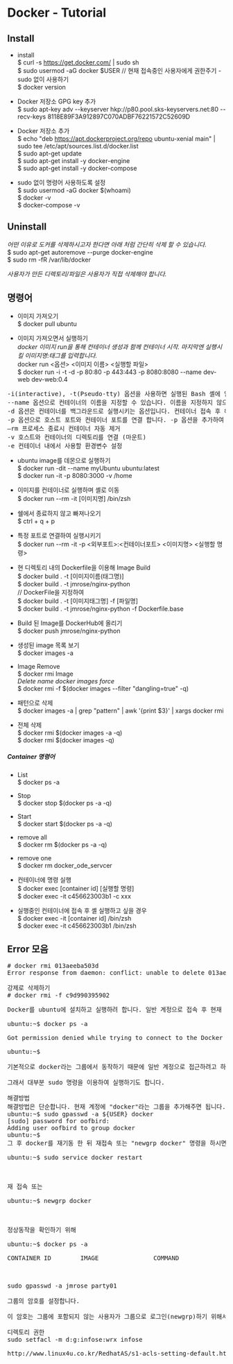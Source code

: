 # Docker - Tutorial

## Install
  
* install  
$ curl -s https://get.docker.com/ | sudo sh  
$ sudo usermod -aG docker $USER // 현재 접속중인 사용자에게 권한주기 - sudo 없이 사용하기  
$ docker version  
  

* Docker 저장소 GPG key 추가  
$ sudo apt-key adv --keyserver hkp://p80.pool.sks-keyservers.net:80 --recv-keys 8118E89F3A912897C070ADBF76221572C52609D   

* Docker 저장소 추가  
$ echo "deb https://apt.dockerproject.org/repo ubuntu-xenial main" | sudo tee /etc/apt/sources.list.d/docker.list  
$ sudo apt-get update  
$ sudo apt-get install -y docker-engine  
$ sudo apt-get install -y docker-compose

* sudo 없이 명령어 사용하도록 설정  
$ sudo usermod -aG docker $(whoami)  
$ docker -v  
$ docker-compose -v

## Uninstall
_어떤 이유로 도커를 삭제하시고자 한다면 아래 처럼 간단히 삭제 할 수 있습니다._  
$ sudo apt-get autoremove --purge docker-engine  
$ sudo rm -fR /var/lib/docker  

_사용자가 만든 디렉토리/파일은 사용자가 직접 삭제해야 합니다._
  
  
  
## 명령어

* 이미지 가져오기  
$ docker pull ubuntu

* 이미지 가져오면서 실행하기  
_docker 이미지 run을 통해 컨테이너 생성과 함께 컨테이너 시작. 마지막엔 실행시킬 이미지명:태그를 입력합니다._  
docker run <옵션> <이미지 이름> <실행할 파일>  
$ docker run -i -t -d -p 80:80 -p 443:443 -p 8080:8080 --name dev-web dev-web:0.4  

<pre>
-i(interactive), -t(Pseudo-tty) 옵션을 사용하면 실행된 Bash 셸에 입력 및 출력을 할 수 있습니다.
--name 옵션으로 컨테이너의 이름을 지정할 수 있습니다. 이름을 지정하지 않으면 Docker가 자동으로 이름을 생성하여 지정합니다.
-d 옵션은 컨테이너를 백그라운드로 실행시키는 옵션입니다. 컨테이너 접속 후 해제하여도 컨테이너가 종료되지 않게 합니다.
-p 옵션으로 호스트 포트와 컨테이너 포트를 연결 합니다. -p 옵션을 추가하여 여러개의 포트를 연결할 수 있습니다. -p :
–rm 프로세스 종료시 컨테이너 자동 제거
-v 호스트와 컨테이너의 디렉토리를 연결 (마운트)
-e 컨테이너 내에서 사용할 환경변수 설정
</pre>

* ubuntu image를 데몬으로 실행하기  
$ docker run -dit --name myUbuntu ubuntu:latest  
$ docker run -it -p 8080:3000 -v /home  
  
* 이미지를 컨테이너로 실행하며 셸로 이동  
$ docker run --rm -it [이미지명] /bin/zsh  
  
* 쉘에서 종료하지 않고 빠져나오기  
$ ctrl + q + p

  
* 특정 포트로 연결하여 실행시키기  
$ docker run --rm -it -p <외부포트>:<컨테이너포트> <이미지명> <실행할 명령>  
  
* 현 디렉토리 내의 Dockerfile을 이용해 Image Build  
$ docker build . -t [이미지이름(태그명)]  
$ docker build . -t jmrose/nginx-python  
// DockerFile을 지정하여  
$ docker build . -t [이미지태그명] -f [파일명]  
$ docker build . -t jmrose/nginx-python -f Dockerfile.base  

* Build 된 Image를 DockerHub에 올리기  
$ docker push jmrose/nginx-python

* 생성된 image 목록 보기  
$ docker images -a  
  
* Image Remove  
$ docker rmi Image  
_Delete name docker images force_  
$ docker rmi -f $(docker images --filter "dangling=true" -q)  
  
* 패턴으로 삭제  
$ docker images -a | grep "pattern" | awk '{print $3}' | xargs docker rmi  
  
* 전체 삭제  
$ docker rmi $(docker images -a -q)  
$ docker rmi $(docker images -q)  
  
##### Container 명령어

* List  
$ docker ps -a  
  
* Stop  
$ docker stop $(docker ps -a -q)

* Start  
$ docker start $(docker ps -a -q)  
  
* remove all  
$ docker rm $(docker ps -a -q)  
  
* remove one  
$ docker rm docker_ode_servcer
  
* 컨테이너에 명령 실행  
$ docker exec [container id] [실행할 명령]  
$ docker exec -it  c456623003b1 -c xxx  
  
* 실행중인 컨테이너에 접속 후 셸 실행하고 싶을 경우  
$ docker exec -it [container id] /bin/zsh  
$ docker exec -it  c456623003b1 /bin/zsh  
  
  
  
## Error 모음

<pre>
# docker rmi 013aeeba503d
Error response from daemon: conflict: unable to delete 013aeeba503d (must be forced) - image is referenced in multiple repositories

강제로 삭제하기
# docker rmi -f c9d990395902
</pre>

<pre>
Docker를 ubuntu에 설치하고 실행하려 합니다. 일반 계정으로 접속 후 현재 상태를 보려고 다음 명령을 실행하면 권한오류가 발생합니다.

ubuntu:~$ docker ps -a

Got permission denied while trying to connect to the Docker daemon socket at unix:///var/run/docker.sock: Get http://%2Fvar%2Frun%2Fdocker.sock/v1.27/containers/json?all=1: dial unix /var/run/docker.sock: connect: permission denied

ubuntu:~$

기본적으로 docker라는 그룹에서 동작하기 때문에 일반 계정으로 접근하려고 하면 권한오류가 발생합니다.

그래서 대부분 sudo 명령을 이용하여 실행하기도 합니다.

해결방법
해결방법은 단순합니다. 현재 계정에 "docker"라는 그룹을 추가해주면 됩니다.
ubuntu:~$ sudo gpasswd -a ${USER} docker
[sudo] password for oofbird: 
Adding user oofbird to group docker
ubuntu:~$
그 후 docker를 재기동 한 뒤 재접속 또는 "newgrp docker" 명령을 하시면 됩니다.

ubuntu:~$ sudo service docker restart



재 접속 또는

ubuntu:~$ newgrp docker



정상동작을 확인하기 위해

ubuntu:~$ docker ps -a

CONTAINER ID        IMAGE               COMMAND             CREATED             STATUS              PORTS               NAMES



sudo gpasswd -a jmrose party01

그룹의 암호를 설정합니다.

이 암호는 그룹에 포함되지 않는 사용자가 그룹으로 로그인(newgrp)하기 위해서 사용됩니다.

디렉토리 권한
sudo setfacl -m d:g:infose:wrx infose

http://www.linux4u.co.kr/RedhatAS/s1-acls-setting-default.html
</pre>


